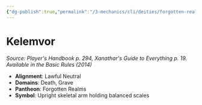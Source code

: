 ```yaml
---
{"dg-publish":true,"permalink":"/3-mechanics/cli/deities/forgotten-realms-kelemvor/","tags":["ttrpg-cli/compendium/src/5e/phb","ttrpg-cli/deity/forgotten-realms","ttrpg-cli/domain/death","ttrpg-cli/domain/grave"],"noteIcon":""}
---
```


# Kelemvor
*Source: Player's Handbook p. 294, Xanathar's Guide to Everything p. 19. Available in the Basic Rules (2014)* 

- **Alignment**: Lawful Neutral
- **Domains**: Death, Grave
- **Pantheon**: Forgotten Realms
- **Symbol**: Upright skeletal arm holding balanced scales